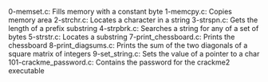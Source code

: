 0-memset.c: Fills memory with a constant byte 
1-memcpy.c: Copies memory area 
2-strchr.c: Locates a character in a string 
3-strspn.c: Gets the length of a prefix substring 
4-strpbrk.c: Searches a string for any of a set of bytes 
5-strstr.c: Locates a substring 
7-print_chessboard.c: Prints the chessboard 
8-print_diagsums.c: Prints the sum of the two diagonals of a square matrix of integers 
9-set_string.c: Sets the value of a pointer to a char 
101-crackme_password.c: Contains the password for the crackme2 executable
